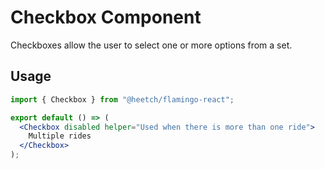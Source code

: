 # Checkbox Component

Checkboxes allow the user to select one or more options from a set.

## Usage

```jsx
import { Checkbox } from "@heetch/flamingo-react";

export default () => (
  <Checkbox disabled helper="Used when there is more than one ride">
    Multiple rides
  </Checkbox>
);
```
